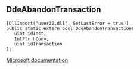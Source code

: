 ## DdeAbandonTransaction

```
[DllImport("user32.dll", SetLastError = true)]
public static extern bool DdeAbandonTransaction(
   uint idInst,
   IntPtr hConv,
   uint idTransaction
);
```

[Microsoft documentation](https://docs.microsoft.com/en-us/windows/win32/api/winuser/nf-winuser-ddeabandontransaction)
